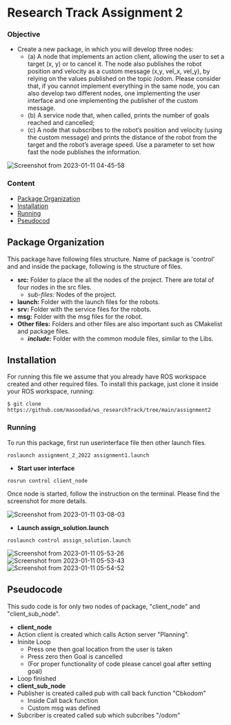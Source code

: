 # Research Track Assignment 2

### Objective
- Create a new package, in which you will develop three nodes:
  - (a) A node that implements an action client, allowing the user to set a target (x, y) or to cancel it. The node also publishes the robot position and velocity as a custom message (x,y, vel_x, vel_y), by relying on the values published on the topic /odom. Please consider that, if you cannot implement everything in the same node, you can also develop two different nodes, one implementing the user interface and one implementing the publisher
of the custom message.
  - (b) A service node that, when called, prints the number of goals reached and cancelled;
  - (c) A node that subscribes to the robot’s position and velocity (using the custom message) and prints the distance of the robot from the target and the robot’s average speed. Use a parameter to set how fast the node publishes the information.


![Screenshot from 2023-01-11 04-45-58](https://user-images.githubusercontent.com/48551115/211718216-c5359878-052d-4491-8543-d0c1db8dd183.png)

  
### Content
- [Package Organization](#Package-Organization)
- [Installation](#Installation)
- [Running](#Running)
- [Pseudocod](#Pseudocode)

## Package Organization
This package have following files structure. Name of package is 'control' and and inside the package, following is the structure of files.

- **src:** Folder to place the all the nodes of the project. There are total of four nodes in the src files.
  - *sub-files:* Nodes of the project.
- **launch:** Folder with the launch files for the robots.
- **srv:** Folder with the service files for the robots.   
- **msg:** Folder with the msg files for the robot.
- **Other files:** Folders and other files are also important such as CMakelist and package files.
    - ***include:*** Folder with the common module files, similar to the Libs.

## Installation
For running this file we assume that you already have ROS workspace created and other required files. To install this package, just clone it inside your ROS workspace, running:

``` 
$ git clone https://github.com/masoodad/ws_researchTrack/tree/main/assignment2
```

### Running

To run this package, first run userinterface file then other launch files. 

``` 
roslaunch assignment_2_2022 assignment1.launch
```
- **Start user interface**
``` 
rosrun control client_node
```
Once node is started, follow the instruction on the terminal. Please find the screenshot for more details. 

![Screenshot from 2023-01-11 03-08-03](https://user-images.githubusercontent.com/48551115/211718427-559d5ab7-240f-49f9-9977-3a9eb7bf3587.png)

- **Launch assign_solution.launch**
``` 
roslaunch control assign_solution.launch
```

![Screenshot from 2023-01-11 05-53-26](https://user-images.githubusercontent.com/48551115/211720964-47cd5881-b9a6-4d51-a27e-9f64d80a6176.png)
![Screenshot from 2023-01-11 05-53-43](https://user-images.githubusercontent.com/48551115/211720972-12f26d68-37e5-4a55-a45d-2e72735148fc.png)
![Screenshot from 2023-01-11 05-54-52](https://user-images.githubusercontent.com/48551115/211720980-436af9ef-2e76-4620-9125-69b905f72d4d.png)


## Pseudocode 
This sudo code is for only two nodes of package, "client_node" and "client_sub_node".

- **client_node**
- Action client is created which calls Action server "Planning".
- Ininite Loop
  - Press one then goal location from the user is taken
  - Press zero then Goal is cancelled
  - (For proper functionality of code please cancel goal after setting goal)
- Loop finished
- **client_sub_node**
- Publisher is created called pub with call back function "Cbkodom"
  - Inside Call back function 
  - Custom msg was defined    
- Subcriber is created called sub which subcribes "/odom"
